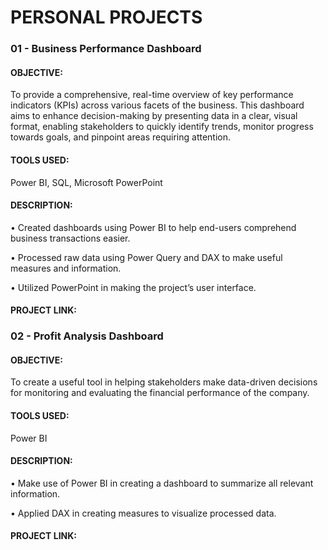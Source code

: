 # PERSONAL PROJECTS

### 01 - Business Performance Dashboard
  #### OBJECTIVE: 
  To provide a comprehensive, real-time overview of key performance indicators (KPIs) across various facets of the business. This dashboard aims to enhance decision-making by presenting data in a clear, visual format, enabling stakeholders to quickly identify trends, monitor progress towards goals, and pinpoint areas requiring attention.

  #### TOOLS USED: 
  Power BI, SQL, Microsoft PowerPoint

  #### DESCRIPTION:
  •	Created dashboards using Power BI to help end-users comprehend business transactions easier.

  •	Processed raw data using Power Query and DAX to make useful measures and information.

  •	Utilized PowerPoint in making the project’s user interface.

#### PROJECT LINK: 



### 02 - Profit Analysis Dashboard
  
  #### OBJECTIVE: 
  To create a useful tool in helping stakeholders make data-driven decisions for monitoring and evaluating the financial performance of the company.

  #### TOOLS USED: 
  Power BI

  #### DESCRIPTION:
  •	Make use of Power BI in creating a dashboard to summarize all relevant information. 

  •	Applied DAX in creating measures to visualize processed data.

#### PROJECT LINK: 

